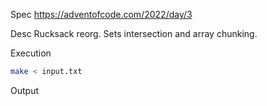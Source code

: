 Spec https://adventofcode.com/2022/day/3

Desc Rucksack reorg. Sets intersection and array chunking.

Execution

```bash
make < input.txt
```

Output

```
```

